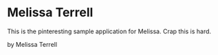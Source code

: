 # Melissa Terrell

This is the pinteresting sample application for 
Melissa. Crap this is hard. 

by Melissa Terrell